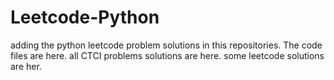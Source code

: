 # Leetcode-Python
adding the python leetcode problem solutions in this repositories. 
The code files are here.
all CTCI problems solutions are here.
some leetcode solutions are her.















































































































































































































































































































































































































































































































































